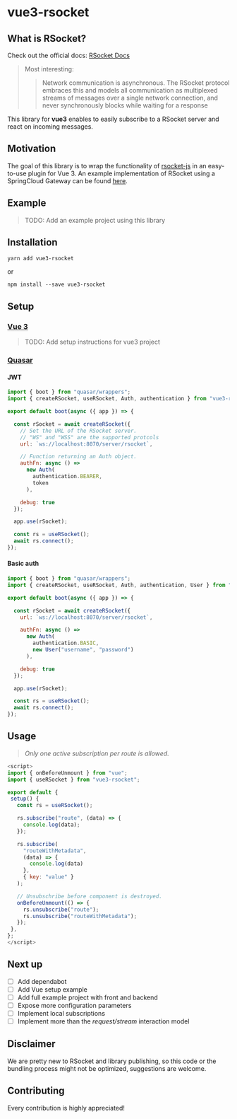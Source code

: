 # vue3-rsocket

## What is RSocket?

Check out the official docs: [RSocket Docs](https://rsocket.io/docs/)

> Most interesting:
>>Network communication is asynchronous. The RSocket protocol embraces
>>this and models all communication as multiplexed streams of messages
>>over a single network connection, and never synchronously blocks while
>>waiting for a response

This library for **vue3** enables to easily subscribe to a RSocket server and react on incoming messages.

## Motivation

The goal of this library is to wrap the functionality of [rsocket-js](https://github.com/rsocket/rsocket-js) in an easy-to-use plugin for Vue 3.
An example implementation of RSocket using a SpringCloud Gateway can be found [here](https://github.com/nexiles/spring-cloud-gateway-rsocket-websocket).

## Example
>TODO: Add an example project using this library

## Installation
```shell
yarn add vue3-rsocket
```
or
```shell
npm install --save vue3-rsocket
```

## Setup

### [Vue 3]((https://v3.vuejs.org/))
>TODO: Add setup instructions for vue3 project

### [Quasar](https://quasar.dev/)

#### JWT
```javascript
import { boot } from "quasar/wrappers";
import { createRSocket, useRSocket, Auth, authentication } from "vue3-rsocket";

export default boot(async ({ app }) => {

  const rSocket = await createRSocket({
    // Set the URL of the RSocket server.
    // "WS" and "WSS" are the supported protcols
    url: `ws://localhost:8070/server/rsocket`,

    // Function returning an Auth object.
    authFn: async () =>
      new Auth(
        authentication.BEARER,
        token
      ),

    debug: true
  });

  app.use(rSocket);

  const rs = useRSocket();
  await rs.connect();
});
```

#### Basic auth

```javascript
import { boot } from "quasar/wrappers";
import { createRSocket, useRSocket, Auth, authentication, User } from "vue3-rsocket";

export default boot(async ({ app }) => {

  const rSocket = await createRSocket({
    url: `ws://localhost:8070/server/rsocket`,

    authFn: async () =>
      new Auth(
        authentication.BASIC,
        new User("username", "password")
      ),

    debug: true
  });

  app.use(rSocket);

  const rs = useRSocket();
  await rs.connect();
});
```

## Usage
> _Only one active subscription per route is allowed._
 ```javascript
<script>
import { onBeforeUnmount } from "vue";
import { useRSocket } from "vue3-rsocket";

export default {
  setup() {
    const rs = useRSocket();

    rs.subscribe("route", (data) => {
      console.log(data);
    });

    rs.subscribe(
      "routeWithMetadata",
      (data) => {
        console.log(data)
      },
      { key: "value" }
    );

    // Unsubschribe before component is destroyed.
    onBeforeUnmount(() => {
      rs.unsubscribe("route");
      rs.unsubscribe("routeWithMetadata");
    });
  },
};
</script>
```
## Next up

- [ ] Add dependabot
- [ ] Add Vue setup example
- [ ] Add full example project with front and backend
- [ ] Expose more configuration parameters
- [ ] Implement local subscriptions
- [ ] Implement more than the *request/stream* interaction model

## Disclaimer

We are pretty new to RSocket and library publishing, so this code or the bundling process might not be optimized, suggestions are welcome.

## Contributing

Every contribution is highly appreciated!
